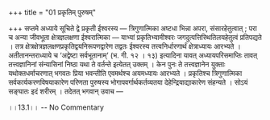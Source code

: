 +++
title = "01 प्रकृतिम् पुरुषम्"

+++
सप्तमे अध्याये सूचिते द्वे प्रकृती ईश्वरस्य — त्रिगुणात्मिका अष्टधा भिन्ना अपरा, संसारहेतुत्वात् ; परा च अन्या जीवभूता क्षेत्रज्ञलक्षणा ईश्वरात्मिका — याभ्यां प्रकृतिभ्यामीश्वरः जगदुत्पत्तिस्थितिलयहेतुत्वं प्रतिपद्यते । तत्र क्षेत्रक्षेत्रज्ञलक्षणप्रकृतिद्वयनिरूपणद्वारेण तद्वतः ईश्वरस्य तत्त्वनिर्धारणार्थं क्षेत्राध्यायः आरभ्यते । अतीतानन्तराध्याये च ‘अद्वेष्टा सर्वभूतानाम्’ (भ. गी. १२ । १३) इत्यादिना यावत् अध्यायपरिसमाप्तिः तावत् तत्त्वज्ञानिनां संन्यासिनां निष्ठा यथा ते वर्तन्ते इत्येतत् उक्तम् । केन पुनः ते तत्त्वज्ञानेन युक्ताः यथोक्तधर्माचरणात् भगवतः प्रिया भवन्तीति एवमर्थश्च अयमध्यायः आरभ्यते । प्रकृतिश्च त्रिगुणात्मिका सर्वकार्यकरणविषयाकारेण परिणता पुरुषस्य भोगापवर्गार्थकर्तव्यतया देहेन्द्रियाद्याकारेण संहन्यते । सोऽयं सङ्घातः इदं शरीरम् । तदेतत् भगवान् उवाच —

।।13.1।। -- No Commentary
